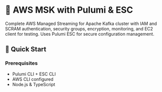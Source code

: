 # 🚀 AWS MSK with Pulumi & ESC

Complete AWS Managed Streaming for Apache Kafka cluster with IAM and SCRAM authentication, security groups, encryption, monitoring, and EC2 client for testing. Uses Pulumi ESC for secure configuration management.

## 🏁 Quick Start

### Prerequisites
- Pulumi CLI + ESC CLI
- AWS CLI configured
- Node.js & TypeScript

